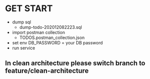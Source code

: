 # GET START 
- dump sql 
  - dump-todo-202012082223.sql
- import postman collection
  - TODOS.postman_collection.json
- set env DB_PASSWORD = your DB password
- run service
## In clean architecture please switch branch to feature/clean-architecture